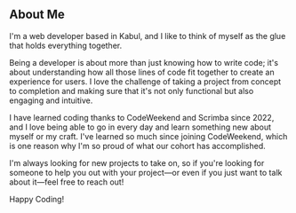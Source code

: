 ## About Me

I'm a web developer based in Kabul, and I like to think of myself as the glue that holds everything together.

Being a developer is about more than just knowing how to write code; it's about understanding how all those lines of code fit together to create an experience for users. I love the challenge of taking a project from concept to completion and making sure that it's not only functional but also engaging and intuitive.

I have learned coding thanks to CodeWeekend and Scrimba since 2022, and I love being able to go in every day and learn something new about myself or my craft. I've learned so much since joining CodeWeekend, which is one reason why I'm so proud of what our cohort has accomplished.

I'm always looking for new projects to take on, so if you're looking for someone to help you out with your project—or even if you just want to talk about it—feel free to reach out!

Happy Coding!
